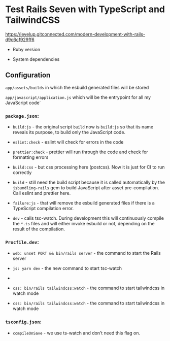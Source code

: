 # Test Rails Seven with TypeScript and TailwindCSS

https://levelup.gitconnected.com/modern-development-with-rails-d9c6cf929ff6


* Ruby version

* System dependencies

## Configuration

  `app/assets/builds` in which the esbuild generated files will be stored

  `app/javascript/application.js` which will be the entrypoint for all my JavaScript code`

### `package.json`:

  - `build:js` - the original script `build` now is `build:js` so that its name reveals its purpose, to build only the JavaScript code.

  - `eslint:check` - eslint will check for errors in the code

  - `prettier:check` - prettier will run through the code and check for formatting errors

  - `build:css` - but css processing here (postcss). Now it is just for CI to run correctly

  - `build` - still need the build script because it is called automatically by the `jsbundling-rails` gem 
to build JavaScript after asset pre-compilation. Call eslint and prettier here.
  
  - `failure:js` - that will remove the esbuild generated files if there is a TypeScript compilation error.
  
  - `dev` - calls tsc-watch. During development this will continuously compile the `*.ts` files
and will either invoke esbuild or not, depending on the result of the compilation.

### `Procfile.dev`:
    
  - `web: unset PORT && bin/rails server` - the command to start the Rails server
  
  - `js: yarn dev` - the new command to start tsc-watch
  - 
  - `css: bin/rails tailwindcss:watch` - the command to start tailwindcss in watch mode

  - `css: bin/rails tailwindcss:watch` - the command to start tailwindcss in watch mode

### `tsconfig.json`:

  - `compileOnSave` - we use ts-watch and don’t need this flag on.
